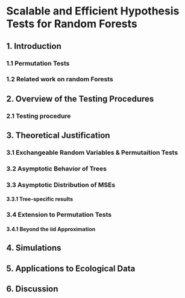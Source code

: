 # Scalable and Efficient Hypothesis Tests for Random Forests

## 1. Introduction
### 1.1 Permutation Tests
### 1.2 Related work on random Forests

## 2. Overview of the Testing Procedures
### 2.1 Testing procedure

## 3. Theoretical Justification 
### 3.1 Exchangeable Random Variables & Permutaition Tests

### 3.2 Asymptotic Behavior of Trees

### 3.3 Asymptotic Distribution of MSEs
#### 3.3.1 Tree-specific results

### 3.4 Extension to Permutation Tests
#### 3.4.1 Beyond the iid Approximation 

## 4. Simulations 

## 5. Applications to Ecological Data

## 6. Discussion 
